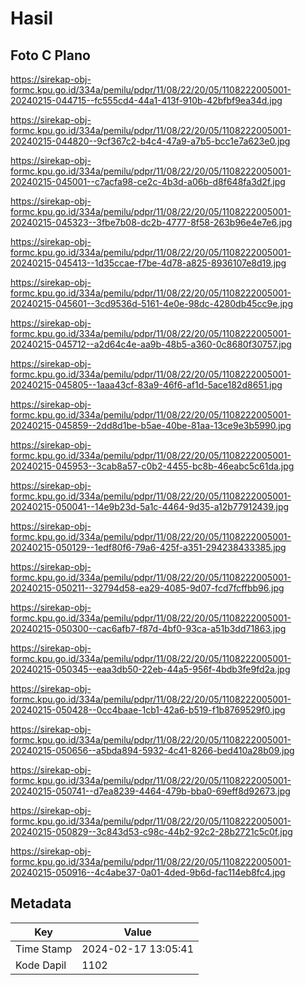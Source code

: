# Hasil

## Foto C Plano

https://sirekap-obj-formc.kpu.go.id/334a/pemilu/pdpr/11/08/22/20/05/1108222005001-20240215-044715--fc555cd4-44a1-413f-910b-42bfbf9ea34d.jpg

https://sirekap-obj-formc.kpu.go.id/334a/pemilu/pdpr/11/08/22/20/05/1108222005001-20240215-044820--9cf367c2-b4c4-47a9-a7b5-bcc1e7a623e0.jpg

https://sirekap-obj-formc.kpu.go.id/334a/pemilu/pdpr/11/08/22/20/05/1108222005001-20240215-045001--c7acfa98-ce2c-4b3d-a06b-d8f648fa3d2f.jpg

https://sirekap-obj-formc.kpu.go.id/334a/pemilu/pdpr/11/08/22/20/05/1108222005001-20240215-045323--3fbe7b08-dc2b-4777-8f58-263b96e4e7e6.jpg

https://sirekap-obj-formc.kpu.go.id/334a/pemilu/pdpr/11/08/22/20/05/1108222005001-20240215-045413--1d35ccae-f7be-4d78-a825-8936107e8d19.jpg

https://sirekap-obj-formc.kpu.go.id/334a/pemilu/pdpr/11/08/22/20/05/1108222005001-20240215-045601--3cd9536d-5161-4e0e-98dc-4280db45cc9e.jpg

https://sirekap-obj-formc.kpu.go.id/334a/pemilu/pdpr/11/08/22/20/05/1108222005001-20240215-045712--a2d64c4e-aa9b-48b5-a360-0c8680f30757.jpg

https://sirekap-obj-formc.kpu.go.id/334a/pemilu/pdpr/11/08/22/20/05/1108222005001-20240215-045805--1aaa43cf-83a9-46f6-af1d-5ace182d8651.jpg

https://sirekap-obj-formc.kpu.go.id/334a/pemilu/pdpr/11/08/22/20/05/1108222005001-20240215-045859--2dd8d1be-b5ae-40be-81aa-13ce9e3b5990.jpg

https://sirekap-obj-formc.kpu.go.id/334a/pemilu/pdpr/11/08/22/20/05/1108222005001-20240215-045953--3cab8a57-c0b2-4455-bc8b-46eabc5c61da.jpg

https://sirekap-obj-formc.kpu.go.id/334a/pemilu/pdpr/11/08/22/20/05/1108222005001-20240215-050041--14e9b23d-5a1c-4464-9d35-a12b77912439.jpg

https://sirekap-obj-formc.kpu.go.id/334a/pemilu/pdpr/11/08/22/20/05/1108222005001-20240215-050129--1edf80f6-79a6-425f-a351-294238433385.jpg

https://sirekap-obj-formc.kpu.go.id/334a/pemilu/pdpr/11/08/22/20/05/1108222005001-20240215-050211--32794d58-ea29-4085-9d07-fcd7fcffbb96.jpg

https://sirekap-obj-formc.kpu.go.id/334a/pemilu/pdpr/11/08/22/20/05/1108222005001-20240215-050300--cac6afb7-f87d-4bf0-93ca-a51b3dd71863.jpg

https://sirekap-obj-formc.kpu.go.id/334a/pemilu/pdpr/11/08/22/20/05/1108222005001-20240215-050345--eaa3db50-22eb-44a5-956f-4bdb3fe9fd2a.jpg

https://sirekap-obj-formc.kpu.go.id/334a/pemilu/pdpr/11/08/22/20/05/1108222005001-20240215-050428--0cc4baae-1cb1-42a6-b519-f1b8769529f0.jpg

https://sirekap-obj-formc.kpu.go.id/334a/pemilu/pdpr/11/08/22/20/05/1108222005001-20240215-050656--a5bda894-5932-4c41-8266-bed410a28b09.jpg

https://sirekap-obj-formc.kpu.go.id/334a/pemilu/pdpr/11/08/22/20/05/1108222005001-20240215-050741--d7ea8239-4464-479b-bba0-69eff8d92673.jpg

https://sirekap-obj-formc.kpu.go.id/334a/pemilu/pdpr/11/08/22/20/05/1108222005001-20240215-050829--3c843d53-c98c-44b2-92c2-28b2721c5c0f.jpg

https://sirekap-obj-formc.kpu.go.id/334a/pemilu/pdpr/11/08/22/20/05/1108222005001-20240215-050916--4c4abe37-0a01-4ded-9b6d-fac114eb8fc4.jpg


## Metadata

| Key        | Value               |
| ---------- | ------------------- |
| Time Stamp | 2024-02-17 13:05:41 |
| Kode Dapil | 1102                |



